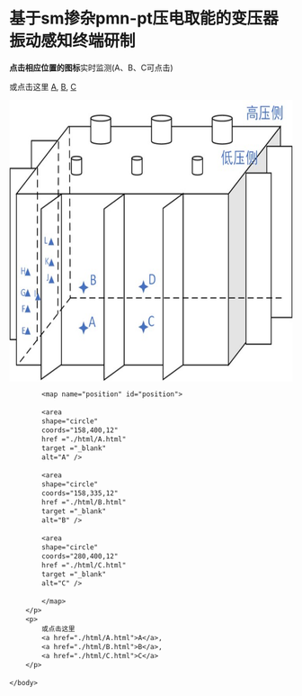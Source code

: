 <!DOCTYPE html>
<html>
	<head>
		<meta charset="utf-8" />
		<title>实时监测</title>
	</head>
	<body>
		<h1>基于sm掺杂pmn-pt压电取能的变压器振动感知终端研制</h1>		
		<p><b>点击相应位置的图标</b>实时监测(A、B、C可点击)</p>
		<p>
			或点击这里
			<a href="./html/A.html">A</a>,
			<a href="./html/B.html">B</a>,
			<a href="./html/C.html">C</a>
		</p>
		<p>			
			<img
			src="./img/pic1.jpg"
			width="600" height="500"
			align="middle"
			border="0" usemap="#position"
			alt="摆放位置" />
			
			<map name="position" id="position">
			
			<area
			shape="circle"
			coords="158,400,12"
			href ="./html/A.html"
			target ="_blank"
			alt="A" />
			
			<area
			shape="circle"
			coords="158,335,12"
			href ="./html/B.html"
			target ="_blank"
			alt="B" />
			
			<area
			shape="circle"
			coords="280,400,12"
			href ="./html/C.html"
			target ="_blank"
			alt="C" />
			
			</map>
		</p>
		<p>
			或点击这里
			<a href="./html/A.html">A</a>,
			<a href="./html/B.html">B</a>,
			<a href="./html/C.html">C</a>
		</p>
		
	</body>
</html>
